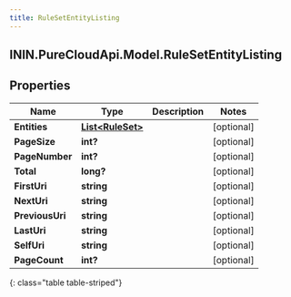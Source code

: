 ```yaml
---
title: RuleSetEntityListing
---
```

## ININ.PureCloudApi.Model.RuleSetEntityListing

## Properties

|Name | Type | Description | Notes|
|------------ | ------------- | ------------- | -------------|
| **Entities** | [**List&lt;RuleSet&gt;**](RuleSet.html) |  | [optional] |
| **PageSize** | **int?** |  | [optional] |
| **PageNumber** | **int?** |  | [optional] |
| **Total** | **long?** |  | [optional] |
| **FirstUri** | **string** |  | [optional] |
| **NextUri** | **string** |  | [optional] |
| **PreviousUri** | **string** |  | [optional] |
| **LastUri** | **string** |  | [optional] |
| **SelfUri** | **string** |  | [optional] |
| **PageCount** | **int?** |  | [optional] |
{: class="table table-striped"}


